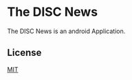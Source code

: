 # The DISC News

The DISC News is an android Application.


## License
[MIT](https://choosealicense.com/licenses/mit/)

